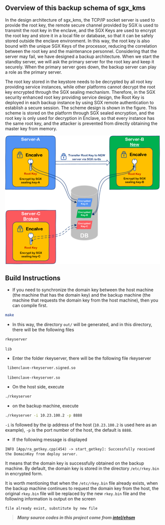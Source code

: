 ## Overview of this backup schema of sgx_kms

In the design architecture of sgx_kms, the TCP/IP socket server is used to provide the root key, the remote secure channel provided by SGX is used to transmit the root key in the enclave, and the SGX Keys are used to encrypt the root key and store it in a local file or database, so that it can be safely stored outside the enclave environment. In this way, the root key is also bound with the unique SGX Keys of the processor, reducing the correlation between the root key and the maintenance personnel. Considering that the server may fail, we have designed a backup architecture. When we start the standby server, we will ask the primary server for the root key and keep it securely. When the primary server goes down, the backup server can play a role as the primary server.

The root key stored in the keystore needs to be decrypted by all root key providing service instances, while other platforms cannot decrypt the root key encrypted through the SGX sealing mechanism. Therefore, in the SGX security enhanced root key providing service design, the Root Key is deployed in each backup instance by using SGX remote authentication to establish a secure session. The scheme design is shown in the figure. This scheme is stored on the platform through SGX sealed encryption, and the root key is only used for decryption in Enclave, so that every instance has the same root key, and the attacker is prevented from directly obtaining the master key from memory.

<img src="./docs/arch-of-back-sgxkms.png" alt="arch-of-back-sgxkms" style="zoom:50%;" />

## Build Instructions

- If you need to synchronize the domain key between the host machine (the machine that has the domain key) and the backup machine (the machine that requests the domain key from the host machine), then you can compile first.

``` bash
make
```

- In this way, the directory `out/` will be generated, and in this directory, there will be the following files

``` 
rkeyserver 

lib
```

- Enter the folder rkeyserver, there will be the following file rkeyserver

```
 libenclave-rkeyserver.signed.so 

 libenclave-rkeyserver.so
```

- On the host side, execute

``` bash
./rkeyserver
```

- on the backup machine, execute

``` bash
./rkeyserver -i 10.23.100.2 -p 8888
```

`-i` is followed by the ip address of the host (`10.23.100.2` is used here as an example), `-p` is the port number of the host, the default is `8888`.

- If the following message is displayed

```
INFO [App/ra_getkey.cpp(454) -> start_getkey]: Successfully received the DomainKey from deploy server.
```

It means that the domain key is successfully obtained on the backup machine. By default, the domain key is stored in the directory `/etc/rkey.bin` in encrypted form.

It is worth mentioning that when the `/etc/rkey.bin` file already exists, when the backup machine continues to request the domain key from the host, the original `rkey.bin` file will be replaced by the new `rkey.bin` file and the following information is output on the screen

```
file already exist, substitute by new file
```

> ***Many source codes in this project come from [intel/ehsm](https://github.com/intel/ehsm/tree/t-multi-dkeyserver-reference)***
